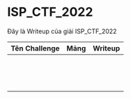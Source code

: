 # ISP_CTF_2022
Đây là Writeup của giải ISP_CTF_2022

|Tên Challenge|Mảng|Writeup|
|:-:|:-:|:-|
|||
|||
|||
|||
|||
|||
|||
|||
|||
|||
|||
|||
|||
|||
